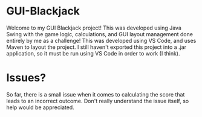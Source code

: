 # GUI-Blackjack

Welcome to my GUI Blackjack project! This was developed using Java Swing with the game logic, calculations, and GUI layout management done entirely by me as a challenge! This was developed using VS Code, and uses Maven to layout the project. I still haven't exported this project into a .jar application, so it must be run using VS Code in order to work (I think).

# Issues?

So far, there is a small issue when it comes to calculating the score that leads to an incorrect outcome. Don't really understand the issue itself, so help would be appreciated.

